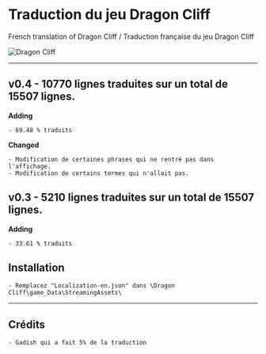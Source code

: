 # Traduction du jeu Dragon Cliff
French translation of Dragon Cliff / Traduction française du jeu Dragon Cliff

![Dragon Cliff](https://imgshare.io/images/2019/05/13/76AADE82-4995-4EDA-BCC8-AD3AC5D5C365.jpg)

---------------------------------------------------------

## v0.4 - 10770 lignes traduites sur un total de 15507 lignes.

**Adding**
```
- 69.48 % traduits
```

**Changed**
```
- Modification de certaines phrases qui ne rentré pas dans l'affichage.
- Modification de certains termes qui n'allait pas.
```




## v0.3 - 5210 lignes traduites sur un total de 15507 lignes.

**Adding**
```
- 33.61 % traduits
```



## Installation

```
- Remplacez "Localization-en.json" dans \Dragon Cliff\game_Data\StreamingAssets\
```

---------------------------------------------------------

## Crédits

```
- Gadish qui a fait 5% de la traduction
```
